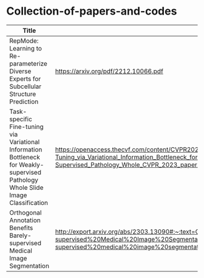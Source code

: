# Collection-of-papers-and-codes
<style>
table th:first-of-type {
    width: 70%;
}
table th:nth-of-type(2) {
    width: 20%;
}
table th:nth-of-type(3) {
    width: 10%;
}
</style>
|    Title    |   Paper   |   Code   |
|    ---      |    ---    |   ---    |
| RepMode: Learning to Re-parameterize Diverse Experts for Subcellular Structure Prediction | https://arxiv.org/pdf/2212.10066.pdf | https://github.com/Correr-Zhou/RepMode |
| Task-specific Fine-tuning via Variational Information Bottleneck for Weakly-supervised Pathology Whole Slide Image Classification | https://openaccess.thecvf.com/content/CVPR2023/html/Li_Task-Specific_Fine-Tuning_via_Variational_Information_Bottleneck_for_Weakly-Supervised_Pathology_Whole_CVPR_2023_paper.html | https://github.com/invoker-LL/WSI-finetuning |
| Orthogonal Annotation Benefits Barely-supervised Medical Image Segmentation |http://export.arxiv.org/abs/2303.13090#:~:text=Orthogonal%20Annotation%20Benefits%20Barely-supervised%20Medical%20Image%20Segmentation%20Heng,the%20performance%20of%203D%20semi-supervised%20medical%20image%20segmentation.  | https://github.com/HengCai-NJU/DeSCO |
